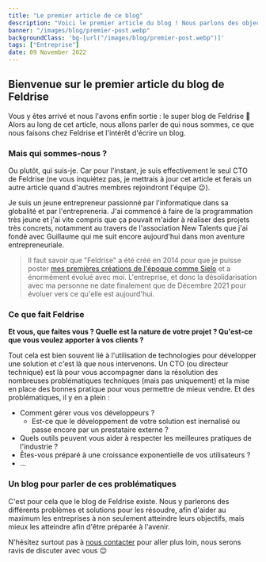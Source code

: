 ```yaml
---
title: "Le premier article de ce blog"
description: "Voici le premier article du blog ! Nous parlons des objectifs de ce blog et de Feldrise."
banner: "/images/blog/premier-post.webp"
backgroundClass: 'bg-[url("/images/blog/premier-post.webp")]'
tags: ["Entreprise"]
date: 09 November 2022
---
```


## Bienvenue sur le premier article du blog de Feldrise

Vous y êtes arrivé et nous l'avons enfin sortie : le super blog de Feldrise 🎉 Alors au long de cet article, nous allons parler de qui nous sommes, ce que nous faisons chez Feldrise et l'intérêt d'écrire un blog.

### Mais qui sommes-nous ?

Ou plutôt, qui suis-je. Car pour l'instant, je suis effectivement le seul CTO de Feldrise (ne vous inquiétez pas, je mettrais à jour cet article et ferais un autre article quand d'autres membres rejoindront l'équipe 😉).

Je suis un jeune entrepreneur passionné par l'informatique dans sa globalité et par l'entrepreneria. J'ai commencé à faire de la programmation très jeune et j'ai vite compris que ça pouvait m'aider à réaliser des projets très concrets, notamment au travers de l'association New Talents que j'ai fondé avec Guillaume qui me suit encore aujourd'hui dans mon aventure entrepreneuriale.

> Il faut savoir que "Feldrise" a été créé en 2014 pour que je puisse poster [mes premières créations de l'époque comme Sielo](https://github.com/SieloBrowser/sielo-legacy) et a énormément évolué avec moi. L'entreprise, et donc la désolidarisation avec ma personne ne date finalement que de Décembre 2021 pour évoluer vers ce qu'elle est aujourd'hui.

### Ce que fait Feldrise

**Et vous, que faites vous ? Quelle est la nature de votre projet ? Qu'est-ce que vous voulez apporter à vos clients ?**

Tout cela est bien souvent lié à l'utilisation de technologies pour développer une solution et c'est là que nous intervenons. Un CTO (ou directeur technique) est là pour vous accompagner dans la résolution des nombreuses problématiques techniques (mais pas uniquement) et la mise en place des bonnes pratique pour vous permettre de mieux vendre. Et des problématiques, il y en a plein :
 - Comment gérer vous vos développeurs ?
   - Est-ce que le développement de votre solution est inernalisé ou passe encore par un prestataire externe ? 
 - Quels outils peuvent vous aider à respecter les meilleures pratiques de l'industrie ?
 - Êtes-vous préparé à une croissance exponentielle de vos utilisateurs ?
 - ...

### Un blog pour parler de ces problématiques

C'est pour cela que le blog de Feldrise existe. Nous y parlerons des différents problèmes et solutions pour les résoudre, afin d'aider au maximum les entreprises à non seulement atteindre leurs objectifs, mais mieux les atteindre afin d'être préparée à l'avenir.

N'hésitez surtout pas à [nous contacter](/contact) pour aller plus loin, nous serons ravis de discuter avec vous 😉
